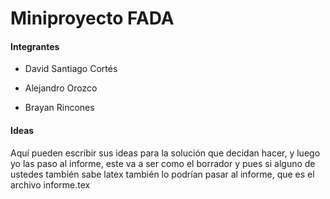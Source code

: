 # Miniproyecto FADA

#### Integrantes
* David Santiago Cortés

* Alejandro Orozco

* Brayan Rincones


#### Ideas
Aquí pueden escribir sus ideas para la solución que decidan hacer, y luego yo las paso al informe, este va a ser como el borrador y pues si alguno
de ustedes también sabe latex también lo podrían pasar al informe, que es el archivo informe.tex
